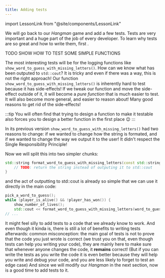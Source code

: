 ```yaml
---
title: Adding tests
---
```

import LessonLink from "@site/components/LessonLink"

We will go back to our *Hangman* game and add a few tests. Tests are very important and a huge part of the job of every developer. To learn why tests are so great and how to write them, first <LessonLink text="read the lesson" slug="testing"/>.

TODO SHOW HOW TO TEST SOME SIMPLE FUNCTIONS

The most interesting tests will be for the logging functions like `show_word_to_guess_with_missing_letters()`. How can we know what has been outputed to `std::cout`? It is tricky and even if there was a way, this is not the right approach!
Our function `show_word_to_guess_with_missing_letters()` is inherently hard to test because it has side-effects! If we tweak our function and move the side-effect outside of it, it will become a *pure function* that is much easier to test. It will also become more general, and easier to reason about! Many good reasons to get rid of the side-effects!

:::tip
You will often find that trying to design a function to make it testable also forces you to design a better function in the first place 😉
:::

In its previous version `show_word_to_guess_with_missing_letters()` had two reasons to change: if we wanted to change how the string is formated, and if we wanted to change the way we output it to the user! It didn't respect the Single Responsibility Principle!

Now we will split this into two simpler chunks:
```cpp
std::string format_word_to_guess_with_missing_letters(const std::string& word, const std::vector<bool>& letters_guessed) {
    // TODO: return the string instead of outputing it to std::cout
}
```

and the act of outputting to std::cout is already so simple that we can use it directly in the main code:
```cpp
pick_a_word_to_guess();
while (player_is_alive() && !player_has_won()) {
    show_number_of_lives();
    std::cout << format_word_to_guess_with_missing_letters(word_to_guess, letters_guessed);
// ...
```

It might feel silly to add tests to a code that we already know to work. And even though it kinda is, there is still a lot of benefits to writing tests afterwards: 
common misconception: the main goal of tests is not to prove that the code you just wrote is correct (we trust you on that, even though tests can help you writing your code), they are mainly here to make sure that whenever anyone changes the code, it **remains** correct!
(But if you can write the tests as you write the code it is even better because they will help you write and debug your code, and you are less likely to forget to test an edge case)
And since we will modify our *Hangman* in the next section, now is a good time to add tests to it.
